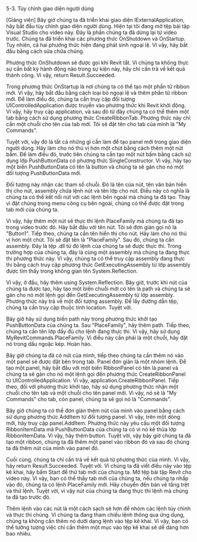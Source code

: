 5-3. Tùy chỉnh giao diện người dùng

[Giảng viên] Bây giờ chúng ta đã triển khai giao diện IExternalApplication, hãy bắt đầu tùy chỉnh giao diện người dùng. Hiện tại tôi đang mở tệp bài tập Visual Studio cho video này. Đây là phần chúng ta đã dừng lại từ video trước. Chúng ta đã triển khai các phương thức OnShutdown và OnStartup. Tuy nhiên, cả hai phương thức hiện đang phát sinh ngoại lệ. Vì vậy, hãy bắt đầu bằng cách sửa chữa chúng.

Phương thức OnShutdown sẽ được gọi khi Revit tắt. Vì chúng ta không thực sự cần bất kỳ hành động nào trong sự kiện này, hãy chỉ cần trả về kết quả thành công. Vì vậy, return Result.Succeeded.

Trong phương thức OnStartup là nơi chúng ta có thể tạo một phần tử ribbon mới. Vì vậy, hãy bắt đầu bằng cách loại bỏ ngoại lệ và thêm phần tử ribbon mới. Để làm điều đó, chúng ta cần truy cập đối tượng UIControlledApplication được truyền vào phương thức khi Revit khởi động. Vì vậy, hãy truy cập application, và sau đó từ đây chúng ta có thể thêm một tab bằng cách sử dụng phương thức CreateRibbonTab. Phương thức này chỉ cần một chuỗi cho tên của tab mới. Tôi sẽ đặt tên cho tab của mình là "My Commands".

Tuyệt vời, vậy đó là tất cả những gì cần làm để tạo panel mới trong giao diện người dùng. Hãy làm cho nó thú vị hơn một chút bằng cách thêm một nút bấm. Để làm điều đó, trước tiên chúng ta cần tạo một nút bấm bằng cách sử dụng lớp PushButtonData có phương thức SingleConstructor. Vì vậy, hãy tạo một biến PushButtonData có tên là button và chúng ta sẽ gán cho nó một đối tượng PushButtonData mới.

Đối tượng này nhận các tham số chuỗi. Đó là tên của nút, tên văn bản hiển thị cho nút, assembly chứa lệnh nút và tên lớp cho nút. Điều này có nghĩa là chúng ta có thể kết nối nút với các lệnh bên ngoài mà chúng ta đã tạo. Thay vì đặt chúng trong menu công cụ bên ngoài, chúng có thể được đặt trong tab mới của chúng ta.

Vì vậy, hãy thêm một nút sẽ thực thi lệnh PlaceFamily mà chúng ta đã tạo trong video trước đó. Hãy bắt đầu với tên nút. Tôi sẽ đơn giản gọi nó là "Button1". Tiếp theo, chúng ta cần tên hiển thị cho nút. Hãy làm cho nó thú vị hơn một chút. Tôi sẽ đặt tên là "PlaceFamily". Sau đó, chúng ta cần assembly. Đây là tệp .dll từ đó lệnh của chúng ta sẽ được thực thi. Trong trường hợp của chúng ta, đây là cùng một assembly mà chúng ta đang thực thi phương thức này. Vì vậy, chúng ta có thể truy cập assembly đang thực thi bằng cách truy cập phương thức GetExecutingAssembly từ lớp assembly được tìm thấy trong không gian tên System.Reflection.

Vì vậy, ở đầu, hãy thêm using System.Reflection. Bây giờ, trước khi nút của chúng ta được tạo, hãy tạo một biến chuỗi mới có tên là path và chúng ta sẽ gán cho nó một lệnh gọi đến GetExecutingAssembly từ lớp assembly. Phương thức này trả về một đối tượng assembly. Để lấy đường dẫn tệp, chúng ta cần truy cập thuộc tính location. Tuyệt vời.

Bây giờ hãy sử dụng biến path này trong phương thức khởi tạo PushButtonData của chúng ta. Sau "PlaceFamily", hãy thêm path. Tiếp theo, chúng ta cần tên lớp đầy đủ cho lệnh đang thực thi. Vì vậy, hãy sử dụng MyRevitCommands.PlaceFamily. Vì điều này cần phải là một chuỗi, hãy đặt nó trong dấu ngoặc kép. Hoàn hảo.

Bây giờ chúng ta đã có nút của mình, tiếp theo chúng ta cần thêm nó vào một panel sẽ được đặt bên trong tab. Panel đơn giản là một nhóm lệnh. Để tạo một panel, hãy bắt đầu với một biến RibbonPanel có tên là panel và chúng ta sẽ gán cho nó một lệnh gọi đến phương thức CreateRibbonPanel từ UIControlledApplication. Vì vậy, application.CreateRibbonPanel. Tiếp theo, đối với phương thức khởi tạo, hãy sử dụng phương thức nhận một chuỗi cho tên tab và một chuỗi cho tên panel mới. Vì vậy, nó sẽ là "My Commands" cho tab, còn panel, chúng ta sẽ gọi nó là "Commands".

Bây giờ chúng ta có thể đơn giản thêm nút của mình vào panel bằng cách sử dụng phương thức AddItem từ đối tượng panel. Vì vậy, trên một dòng mới, hãy truy cập panel.AddItem. Phương thức này yêu cầu một đối tượng RibbonItemData mà PushButtonData của chúng ta có vì nó kế thừa lớp RibbonItemData. Vì vậy, hãy thêm button. Tuyệt vời, vậy bây giờ chúng ta đã tạo một ribbon, chúng ta đã thêm một panel vào ribbon đó và sau đó chúng ta đã thêm nút của mình vào panel đó.

Cuối cùng, chúng ta chỉ cần trả về kết quả từ phương thức của mình. Vì vậy, hãy return Result.Succeeded. Tuyệt vời. Vì chúng ta đã viết điều này vào tệp kê khai, hãy bấm Start để thử tab mới của chúng ta. Mở tệp bài tập Revit cho video này. Vì vậy, bạn có thể thấy tab mới của chúng ta, nếu chúng ta nhấp vào đó, chúng ta có lệnh PlaceFamily mới. Hãy chuyển đến bản vẽ tầng trệt và thử lệnh. Tuyệt vời, vì vậy nút của chúng ta đang thực thi lệnh mà chúng ta đã tạo trước đó.

Thêm lệnh vào các nút là một cách sạch sẽ hơn để nhóm các lệnh tùy chỉnh và thực thi chúng. Vì chúng ta đang tham chiếu lệnh thông qua ứng dụng, chúng ta không cần thêm nó dưới dạng lệnh vào tệp kê khai. Vì vậy, bạn có thể tưởng tượng việc chỉ cần thêm một mục vào tệp kê khai sẽ dễ dàng hơn bao nhiêu.
